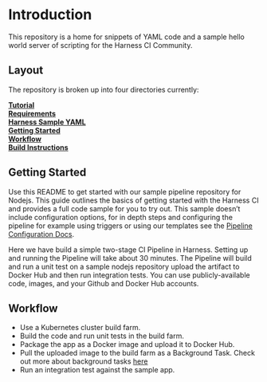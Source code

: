 Introduction
========================
This repository is a home for snippets of YAML code and a sample hello world server of scripting for the Harness CI Community.

## Layout

The repository is broken up into four directories currently:

**[Tutorial](docs/tutorial.md)**<br>
**[Requirements](docs/requirements.md)**<br>
**[Harness Sample YAML](https://github.com/codewdhruv/Nodejs-Sample-Pipeline/tree/main/.harness)**<br>
**[Getting Started](#GettingStarted)**<br>
**[Workflow](#Workflow)**<br>
**[Build Instructions](docs/build.md)**<br>


## Getting Started

Use this README to get started with our sample pipeline repository for Nodejs. This guide outlines the basics of getting started with the Harness CI and provides a full code sample for you to try out.
This sample doesn’t include configuration options, for in depth steps and configuring the pipeline for example using triggers or using our templates see the  [Pipeline Configuration Docs](#).

Here we have build a simple two-stage CI Pipeline in Harness. Setting up and running the Pipeline will take about 30 minutes.
The Pipeline will build and run a unit test on a sample nodejs repository upload the artifact to Docker Hub and then run integration tests.
You can use publicly-available code, images, and your Github and Docker Hub accounts.

## Workflow

- Use a Kubernetes cluster build farm.
- Build the code and run unit tests in the build farm.
- Package the app as a Docker image and upload it to Docker Hub.
- Pull the uploaded image to the build farm as a Background Task. Check out more about background tasks [here](google.com)
- Run an integration test against the sample app.

